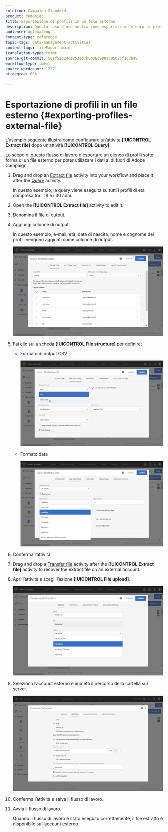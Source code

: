```yaml
---
solution: Campaign Standard
product: campaign
title: Esportazione di profili in un file esterno
description: Questo caso d’uso mostra come esportare un elenco di profili sotto forma di file esterno in modo che i dati possano essere utilizzati al di fuori  Adobe Campaign.
audience: automating
content-type: reference
topic-tags: data-management-activities
context-tags: fileExport,main
translation-type: tm+mt
source-git-commit: 501f52624ce253eb7b0d36d908ac8502cf1d3b48
workflow-type: tm+mt
source-wordcount: '227'
ht-degree: 68%

---
```



# Esportazione di profili in un file esterno {#exporting-profiles-external-file}

L’esempio seguente illustra come configurare un’attività **[!UICONTROL Extract file]** dopo un’attività **[!UICONTROL Query]**.

Lo scopo di questo flusso di lavoro è esportare un elenco di profili sotto forma di un file esterno per poter utilizzare i dati al di fuori di Adobe Campaign.

1. Drag and drop an [Extract file](../../automating/using/extract-file.md) activity into your workflow and place it after the [Query](../../automating/using/query.md) activity.

   In questo esempio, la query viene eseguita su tutti i profili di età compresa tra i 18 e i 30 anni.

1. Open the **[!UICONTROL Extract file]** activity to edit it.
1. Denomina il file di output.
1. Aggiungi colonne di output.

   In questo esempio, e-mail, età, data di nascita, nome e cognome dei profili vengono aggiunti come colonne di output.

   ![](assets/wkf_data_export6.png)

1. Fai clic sulla scheda **[!UICONTROL File structure]** per definire:

   * Formato di output CSV

      ![](assets/wkf_data_export7.png)

   * Formato data

      ![](assets/wkf_data_export9.png)

1. Conferma l’attività.
1. Drag and drop a [Transfer file](../../automating/using/transfer-file.md) activity after the **[!UICONTROL Extract file]** activity to recover the extract file on an external account.
1. Apri l’attività e scegli l’azione **[!UICONTROL File upload]**.

   ![](assets/wkf_data_export11.png)

1. Seleziona l’account esterno e immetti il percorso della cartella sul server.

   ![](assets/wkf_data_export12.png)

1. Conferma l’attività e salva il flusso di lavoro.
1. Avvia il flusso di lavoro.

   Quando il flusso di lavoro è stato eseguito correttamente, il file estratto è disponibile sull’account esterno.
